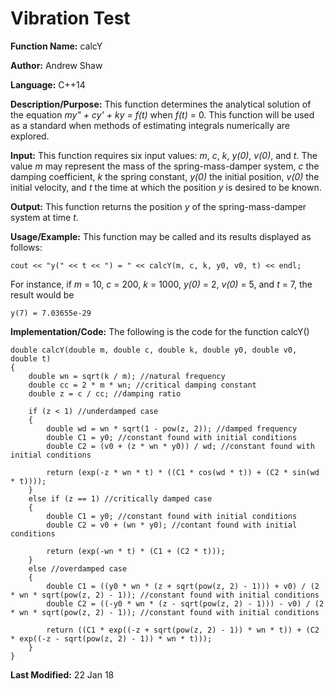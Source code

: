 # Vibration Test

**Function Name:** calcY

**Author:** Andrew Shaw

**Language:** C++14

**Description/Purpose:** This function determines the analytical solution of the equation *my" + cy' + ky = f(t)* when *f(t)* = 0. This function will be used as a standard when methods of estimating integrals numerically are explored.

**Input:** This function requires six input values: *m*, *c*, *k*, *y(0)*, *v(0)*, and *t*. The value *m* may represent the mass of the spring-mass-damper system, *c* the damping coefficient, *k* the spring constant, *y(0)* the initial position, *v(0)* the initial velocity, and *t* the time at which the position *y* is desired to be known.

**Output:** This function returns the position *y* of the spring-mass-damper system at time *t*.

**Usage/Example:** This function may be called and its results displayed as follows:
~~~~
cout << "y(" << t << ") = " << calcY(m, c, k, y0, v0, t) << endl;
~~~~
For instance, if *m* = 10, *c* = 200, *k* = 1000, *y(0)* = 2, *v(0)* = 5, and *t* = 7, the result would be
~~~~
y(7) = 7.03655e-29
~~~~
**Implementation/Code:** The following is the code for the function calcY()
~~~~
double calcY(double m, double c, double k, double y0, double v0, double t)
{
	double wn = sqrt(k / m); //natural frequency
	double cc = 2 * m * wn; //critical damping constant
	double z = c / cc; //damping ratio

	if (z < 1) //underdamped case
	{
		double wd = wn * sqrt(1 - pow(z, 2)); //damped frequency
		double C1 = y0; //constant found with initial conditions
		double C2 = (v0 + (z * wn * y0)) / wd; //constant found with initial conditions

		return (exp(-z * wn * t) * ((C1 * cos(wd * t)) + (C2 * sin(wd * t))));
	}
	else if (z == 1) //critically damped case
	{
		double C1 = y0; //constant found with initial conditions
		double C2 = v0 + (wn * y0); //contant found with initial conditions

		return (exp(-wn * t) * (C1 + (C2 * t)));
	}
	else //overdamped case
	{
		double C1 = ((y0 * wn * (z + sqrt(pow(z, 2) - 1))) + v0) / (2 * wn * sqrt(pow(z, 2) - 1)); //constant found with initial conditions
		double C2 = ((-y0 * wn * (z - sqrt(pow(z, 2) - 1))) - v0) / (2 * wn * sqrt(pow(z, 2) - 1)); //constant found with initial conditions

		return ((C1 * exp((-z + sqrt(pow(z, 2) - 1)) * wn * t)) + (C2 * exp((-z - sqrt(pow(z, 2) - 1)) * wn * t)));
	}
}
~~~~
**Last Modified:** 22 Jan 18
